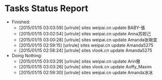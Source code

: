 Tasks Status Report
============

* Finished:
    * [2015/01/15 03:03:59] [urlrule] sites weipai.cn update BABY-張
    * [2015/01/15 03:02:54] [urlrule] sites weipai.cn update Anna苏妲己
    * [2015/01/15 03:00:28] [urlrule] sites weipai.cn update Amanda张琬宜
    * [2015/01/15 02:59:15] [urlrule] sites weipai.cn update Amanda5275
    * [2015/01/15 02:58:24] [urlrule] sites vlook.cn update Amanda5275
* Doing Nothing:
    * [2015/01/15 03:03:29] [urlrule] sites weipai.cn update Arin傲
    * [2015/01/15 03:03:26] [urlrule] sites vlook.cn update Aoffy_Maxim
    * [2015/01/15 02:59:30] [urlrule] sites weipai.cn update Amanda冰冰
